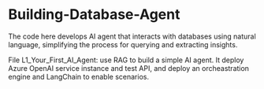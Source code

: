 # Building-Database-Agent

The code here develops AI agent that interacts with databases using natural language, simplifying the process for querying and extracting insights. 

File L1_Your_First_AI_Agent:
use RAG to build a simple AI agent. It deploy Azure OpenAI service instance and test API, and deploy an orcheastration engine and LangChain to enable scenarios. 